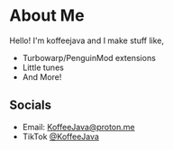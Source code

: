 # About Me
Hello! I'm koffeejava and I make stuff like,
- Turbowarp/PenguinMod extensions
- Little tunes
- And More!
## Socials
- Email: KoffeeJava@proton.me
- TikTok [@KoffeeJava](https://www.tiktok.com/@koffeejava)
